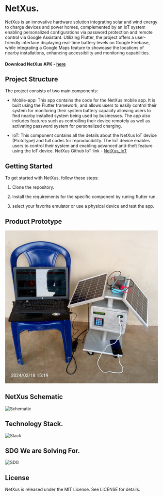 # NetXus.
NetXus is an innovative hardware solution integrating solar and wind energy to charge devices and power homes, complemented by an IoT system enabling personalized configurations via password protection and remote control via Google Assistant. Utilizing Flutter, the project offers a user-friendly interface displaying real-time battery levels on Google Firebase, while integrating a Google Maps feature to showcase the locations of nearby installations, enhancing accessibility and monitoring capabilities.

#### Download NetXus APK - [here](https://drive.google.com/file/d/1wZOmiFl_mioffmtH6t7KhAUHmm3-q5hQ/view?usp=sharing)

## Project Structure
The project consists of two main components:

* Mobile-app: This app contains the code for the NetXus mobile app. It is built using the Flutter framework, and allows users to easily control their system for monitoring their system battery capacity allowing users to find nearby installed system being used by businesses. The app also includes features such as controlling their device remotely as well as activating password system for personalized charging.

* IoT: This component contains all the details about the NetXus IoT device (Prototype) and full codes for reproducibility. The IoT device enables users to control their system and enabling advanced anti-theft feature using the IoT device. NetXus Github IoT link - [NetXus_IoT](https://github.com/nnam-droid12/netxus_IoT)



## Getting Started

To get started with NetXus, follow these steps:

1. Clone the repository.

2. Install the requirements for the specific component by runing flutter run.

3. select your favorite emulator or use a physical device and test the app.

## Product Prototype
![Product_Prototype](pro1.jpg)

## NetXus Schematic
![Schematic](netxus-schematic.jpg)

## Technology Stack.

![Stack](google-tech.png)

## SDG We are Solving For.
![SDG](netxus-sdg.png)


## License
NetXus is released under the MIT License. See LICENSE for details.